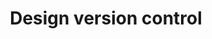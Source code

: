 ---
title: Design version control
description: Manage multiple file versions and share better with other designers.
layout: tool-listing
---